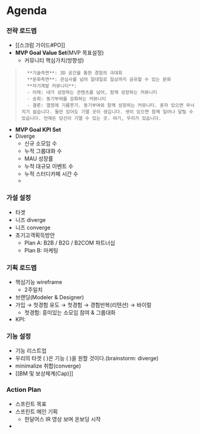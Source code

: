 # Agenda
### **전략 로드맵**
- [[스크럼 가이드#PO]]
- **MVP Goal Value Set**(MVP 목표설정)
	- 커뮤니티 핵심가치(방향성)
>		**기술측면**: 3D 공간을 통한 경험의 극대회
>		**문화측면**: 관심사를 넘어 일대일로 일상까지 공유할 수 있는 문화
>		**자기계발 커뮤니티**: 
>		- 이레: 내가 성장하는 콘텐츠를 넘어, 함께 성장하는 커뮤니티
>		- 승희: 동기부여를 강화하는 커뮤니티
>		- 결론: 열정에 기름붓기. 동기부여와 함께 성장하는 커뮤니티. 혼자 있으면 무너지기 쉽습니다. 둘만 있어도 기댈 곳이 생깁니다. 셋이 있으면 함께 일어나 달릴 수 있습니다. 언제든 당신이 기댈 수 있는 곳. 여기, 우리가 있습니다.

- **MVP Goal KPI Set**
- Diverge 
	- 신규 소모임 수
	- 누적 그룹대화 수
	- MAU 성장률
	- 누적 대규모 이벤트 수
	- 누적 스터디카페 시간 수
	- 

### 가설 설정
- 타겟
- 니즈 diverge 
- 니즈 converge
- 초기고객획득방안
	- Plan A: B2B / B2G / B2COM 파트너십
	- Plan B: 마케팅

### 기획 로드맵
- 핵심기능 wireframe
	- 2주일치
- 브랜딩(Modeler & Designer)
- 가입 → 첫경험 유도 → 첫경험 → 경험반복(리텐션) → 바이럴
	- 첫경험: 흥미있는 소모임 참여 & 그룹대화
- KPI: 

### 기능 설정
- 기능 리스트업
- 우리의 타겟 (  )은 기능 (  )을 원할 것이다.(brainstorm: diverge)
- minimalize 취합(converge)
- [[BM 및 보상체계(Cap)]]

### Action Plan
- 스프린트 목표
- 스프린트 메인 기획
	- 한달어스 IR 영상 보며 온보딩 시작
- 